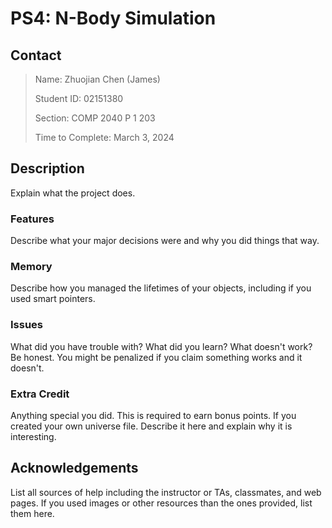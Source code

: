 # PS4: N-Body Simulation

## Contact

> Name: Zhuojian Chen (James)
>
> Student ID: 02151380
>
> Section: COMP 2040 P 1 203
>
> Time to Complete: March 3, 2024


## Description
Explain what the project does.

### Features
Describe what your major decisions were and why you did things that way.

### Memory
Describe how you managed the lifetimes of your objects, including if you used smart pointers.

### Issues
What did you have trouble with?  What did you learn?  What doesn't work?  Be honest.  You might be penalized if you claim something works and it doesn't.

### Extra Credit
Anything special you did.  This is required to earn bonus points.
If you created your own universe file.  Describe it here and explain why it is interesting.

## Acknowledgements
List all sources of help including the instructor or TAs, classmates, and web pages.
If you used images or other resources than the ones provided, list them here.
